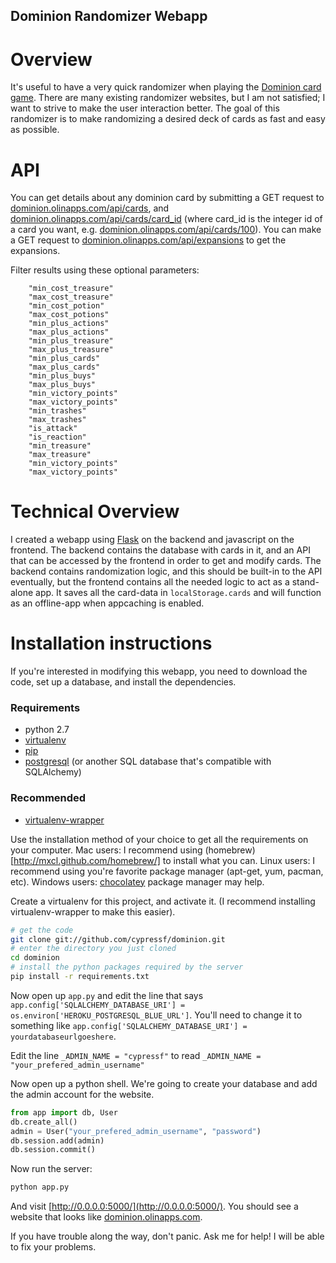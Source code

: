 Dominion Randomizer Webapp
---------------------------

Overview
========
It's useful to have a very quick randomizer when playing the [Dominion card game](http://www.riograndegames.com/games.html?id=278). There are many existing randomizer websites, but I am not satisfied; I want to strive to make the user interaction better. The goal of this randomizer is to make randomizing a desired deck of cards as fast and easy as possible.

API
===
You can get details about any dominion card by submitting a GET request to [dominion.olinapps.com/api/cards](http://dominion.olinapps.com/api/cards), and [dominion.olinapps.com/api/cards/card_id](http://dominion.olinapps.com/api/cards/1) (where card_id is the integer id of a card you want, e.g. [dominion.olinapps.com/api/cards/100](http://dominion.olinapps.com/api/cards/100)). You can make a GET request to [dominion.olinapps.com/api/expansions](http://dominion.olinapps.com/api/expansions) to get the expansions.

Filter results using these optional parameters:

```
    "min_cost_treasure"
    "max_cost_treasure"
    "min_cost_potion"
    "max_cost_potions"
    "min_plus_actions"
    "max_plus_actions"
    "min_plus_treasure"
    "max_plus_treasure"
    "min_plus_cards"
    "max_plus_cards"
    "min_plus_buys"
    "max_plus_buys"
    "min_victory_points"
    "max_victory_points"
    "min_trashes"
    "max_trashes"
    "is_attack"
    "is_reaction"
    "min_treasure"
    "max_treasure"
    "min_victory_points"
    "max_victory_points"
```


Technical Overview
=================
I created a webapp using [Flask](http://flask.pocoo.org/) on the backend and javascript on the frontend. The backend contains the database with cards in it, and an API that can be accessed by the frontend in order to get and modify cards. The backend contains randomization logic, and this should be built-in to the API eventually, but the frontend contains all the needed logic to act as a stand-alone app. It saves all the card-data in `localStorage.cards` and will function as an offline-app when appcaching is enabled.

Installation instructions
=========================
If you're interested in modifying this webapp, you need to download the code, set up a database, and install the dependencies.

### Requirements
*   python 2.7
*   [virtualenv](http://pypi.python.org/pypi/virtualenv)
*   [pip](http://www.pip-installer.org/en/latest/installing.html)
*   [postgresql](http://www.postgresql.org/download/) (or another SQL database that's compatible with SQLAlchemy)

### Recommended
*   [virtualenv-wrapper](http://www.doughellmann.com/projects/virtualenvwrapper/)

Use the installation method of your choice to get all the requirements on your computer. Mac users: I recommend using (homebrew)[http://mxcl.github.com/homebrew/] to install what you can. Linux users: I recommend using you're favorite package manager (apt-get, yum, pacman, etc). Windows users: [chocolatey](http://chocolatey.org/) package manager may help.

Create a virtualenv for this project, and activate it. (I recommend installing virtualenv-wrapper to make this easier).

```bash
# get the code
git clone git://github.com/cypressf/dominion.git
# enter the directory you just cloned
cd dominion
# install the python packages required by the server
pip install -r requirements.txt
```

Now open up `app.py` and edit the line that says `app.config['SQLALCHEMY_DATABASE_URI'] = os.environ['HEROKU_POSTGRESQL_BLUE_URL']`. You'll need to change it to something like `app.config['SQLALCHEMY_DATABASE_URI'] = yourdatabaseurlgoeshere`.

Edit the line `_ADMIN_NAME = "cypressf"` to read `_ADMIN_NAME = "your_prefered_admin_username"`

Now open up a python shell. We're going to create your database and add the admin account for the website.
```python
from app import db, User
db.create_all()
admin = User("your_prefered_admin_username", "password")
db.session.add(admin)
db.session.commit()
```

Now run the server:
```bash
python app.py
````
And visit [http://0.0.0.0:5000/](http://0.0.0.0:5000/). You should see a website that looks like [dominion.olinapps.com](http://dominion.olinapps.com).

If you have trouble along the way, don't panic. Ask me for help! I will be able to fix your problems.